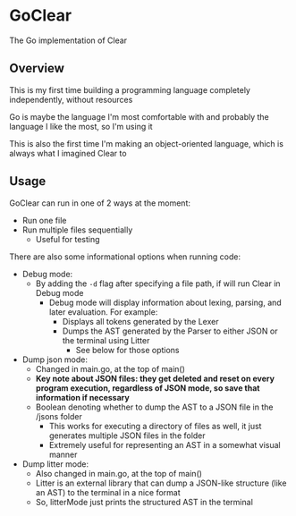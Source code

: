 # GoClear

The Go implementation of Clear

## Overview

This is my first time building a programming language completely independently, without resources

Go is maybe the language I'm most comfortable with and probably the language I like the most, so I'm using it

This is also the first time I'm making an object-oriented language, which is always what I imagined Clear to

## Usage

GoClear can run in one of 2 ways at the moment:
- Run one file
- Run multiple files sequentially
  - Useful for testing

There are also some informational options when running code:
- Debug mode:
  - By adding the `-d` flag after specifying a file path, if will run Clear in Debug mode
    - Debug mode will display information about lexing, parsing, and later evaluation. For example:
      - Displays all tokens generated by the Lexer
      - Dumps the AST generated by the Parser to either JSON or the terminal using Litter
        - See below for those options
- Dump json mode:
  - Changed in main.go, at the top of main()
  - **Key note about JSON files: they get deleted and reset on every program execution, regardless of JSON mode, so save that information if necessary**
  - Boolean denoting whether to dump the AST to a JSON file in the /jsons folder
    - This works for executing a directory of files as well, it just generates multiple JSON files in the folder
    - Extremely useful for representing an AST in a somewhat visual manner
- Dump litter mode:
  - Also changed in main.go, at the top of main()
  - Litter is an external library that can dump a JSON-like structure (like an AST) to the terminal in a nice format
  - So, litterMode just prints the structured AST in the terminal